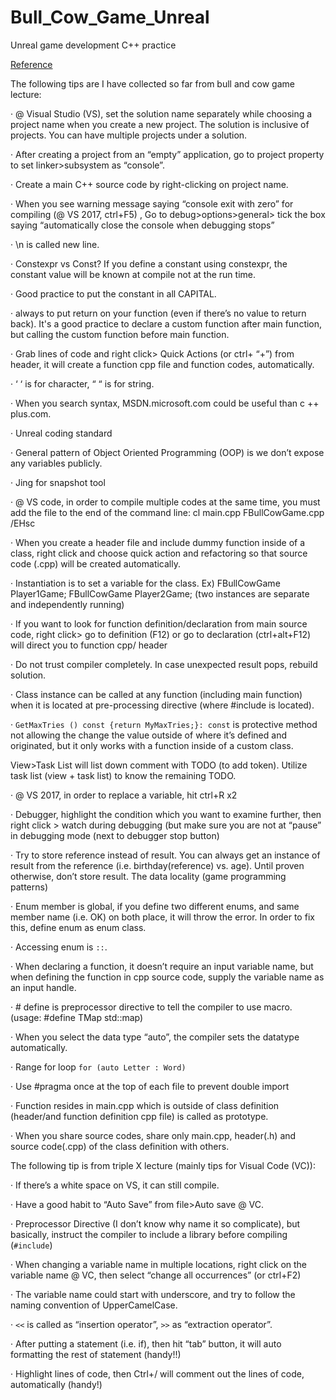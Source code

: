 # Bull_Cow_Game_Unreal
Unreal game development C++ practice

[Reference](https://www.udemy.com/share/1000hGA0MSdVdUR3w=/)


The following tips are I have collected so far from bull and cow game lecture:


· @ Visual Studio (VS), set the solution name separately while choosing a project name when you create a new project. The solution is inclusive of projects. You can have multiple projects under a solution.

· After creating a project from an “empty” application, go to project property to set linker>subsystem as “console”.

· Create a main C++ source code by right-clicking on project name.

· When you see warning message saying “console exit with zero” for compiling (@ VS 2017, ctrl+F5) , Go to debug>options>general> tick the box saying “automatically close the console when debugging stops”

· \n is called new line.

· Constexpr vs Const? If you define a constant using constexpr, the constant value will be known at compile not at the run time.

· Good practice to put the constant in all CAPITAL.

· always to put return on your function (even if there’s no value to return back). It's a good practice to declare a custom function after main function, but calling the custom function before main function.

· Grab lines of code and right click> Quick Actions (or ctrl+ “+”) from header, it will create a function cpp file and function codes, automatically.

· ‘ ‘ is for character, “ “ is for string.

· When you search syntax, MSDN.microsoft.com could be useful than c ++ plus.com.

· Unreal coding standard

· General pattern of Object Oriented Programming (OOP) is we don’t expose any variables publicly.

· Jing for snapshot tool

· @ VS code, in order to compile multiple codes at the same time, you must add the file to the end of the command line: cl main.cpp FBullCowGame.cpp /EHsc

· When you create a header file and include dummy function inside of a class, right click and choose quick action and refactoring so that source code (.cpp) will be created automatically.

· Instantiation is to set a variable for the class. Ex) FBullCowGame Player1Game; FBullCowGame Player2Game; (two instances are separate and independently running)

· If you want to look for function definition/declaration from main source code, right click> go to definition (F12) or go to declaration (ctrl+alt+F12) will direct you to function cpp/ header

· Do not trust compiler completely. In case unexpected result pops, rebuild solution.

· Class instance can be called at any function (including main function) when it is located at pre-processing directive (where #include is located).

· ```GetMaxTries () const {return MyMaxTries;}: const``` is protective method not allowing the change the value outside of where it’s defined and originated, but it only works with a function inside of a custom class.

View>Task List will list down comment with TODO (to add token). Utilize task list (view + task list) to know the remaining TODO.

· @ VS 2017, in order to replace a variable, hit ctrl+R x2

· Debugger, highlight the condition which you want to examine further, then right click > watch during debugging (but make sure you are not at “pause” in debugging mode (next to debugger stop button)

· Try to store reference instead of result. You can always get an instance of result from the reference (i.e. birthday(reference) vs. age). Until proven otherwise, don’t store result. The data locality (game programming patterns)

· Enum member is global, if you define two different enums, and same member name (i.e. OK) on both place, it will throw the error. In order to fix this, define enum as enum class.

· Accessing enum is ```::```.

· When declaring a function, it doesn’t require an input variable name, but when defining the function in cpp source code, supply the variable name as an input handle.

· # define is preprocessor directive to tell the compiler to use macro. (usage: #define TMap std::map)

· When you select the data type “auto”, the compiler sets the datatype automatically.

· Range for loop ```for (auto Letter : Word)```

· Use #pragma once at the top of each file to prevent double import

· Function resides in main.cpp which is outside of class definition (header/and function definition cpp file) is called as prototype.

· When you share source codes, share only main.cpp, header(.h) and source code(.cpp) of the class definition with others.



The following tip is from triple X lecture (mainly tips for Visual Code (VC)):



· If there’s a white space on VS, it can still compile.

· Have a good habit to “Auto Save” from file>Auto save @ VC.

· Preprocessor Directive (I don’t know why name it so complicate), but basically, instruct the compiler to include a library before compiling (```#include```)

· When changing a variable name in multiple locations, right click on the variable name @ VC, then select “change all occurrences” (or ctrl+F2)

· The variable name could start with underscore, and try to follow the naming convention of UpperCamelCase.

· ``<<`` is called  as “insertion operator”, ```>>``` as  “extraction operator”.

· After putting a statement (i.e. if), then hit “tab” button, it will auto formatting the rest of statement (handy!!)

· Highlight lines of code, then Ctrl+/ will comment out the lines of code, automatically (handy!)
